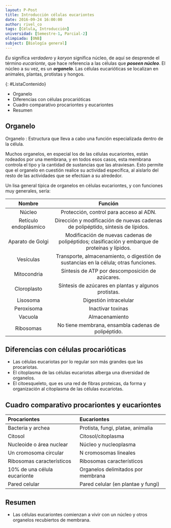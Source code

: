 ```yaml
---
layout: P-Post
title: Introducción células eucariontes
date: 2016-09-24 16:00:00
author: rivel_co
tags: [Célula, Introducción]
universidad: [Semestre-1, Parcial-2]
olimpiada: [ONB]
subject: [Biología general]
---
```


*Eu* significa *verdadero* y *karyon* significa núcleo, de aquí se desprende el término *eucarionte*, que hace referencia a las células que ***poseen núcleo***. El núcleo a su vez, es un ***organelo***. Las células eucarióticas se localizan en animales, plantas, protistas y hongos.

{: #ListaContenido}
- Organelo
- Diferencias con células procarióticas
- Cuadro comparativo procariontes y eucariontes
- Resumen

## Organelo

Organelo
 : Estructura que lleva a cabo una función especializada dentro de la célula.

Muchos organelos, en especial los de las células eucariontes, están rodeados por una membrana, y en todos esos casos, esta membrana controla el tipo y la cantidad de sustancias que las atraviesan. Esto permite que el organelo en cuestión realice su actividad específica, al aislarlo del resto de las actividades que se efectúan a su alrededor.

Un lisa general típica de organelos en células eucariontes, y con funciones muy generales, sería:

| Nombre                    | Función                                   |
|:-------------------------:|:-----------------------------------------:|
| Núcleo                    | Protección, control para acceso al ADN.   |
| Retículo endoplásmico     | Dirección y modificación de nuevas cadenas de polipéptido, síntesis de lípidos. |
| Aparato de Golgi          | Modificación de nuevas cadenas de polipéptidos; clasificación y embarque de proteínas y lípidos. |
| Vesículas                 | Transporte, almacenamiento, o digestión de sustancias en la célula; otras funciones. |
| Mitocondria               | Síntesis de ATP por descomposición de azúcares. |
| Cloroplasto               | Síntesis de azúcares en plantas y algunos protistas. |
| Lisosoma                  | Digestión intracelular                    |
| Peroxisoma                | Inactivar toxinas                         |
| Vacuola                   | Almacenamiento                            |
| Ribosomas                 | No tiene membrana, ensambla cadenas de polipéptido. |

## Diferencias con células procarióticas

- Las células eucariotas por lo regular son más grandes que las procariotas.
- El citoplasma de las células eucariotas alberga una diversidad de organelos.
- El citoesqueleto, que es una red de fibras proteicas, da forma y organización al citoplasma de las células eucariotas.

## Cuadro comparativo procariontes y eucariontes

| Procariontes                          | Eucariontes                        |
|:--------------------------------------|:-----------------------------------|
| Bacteria y archea                     | Protista, fungi, platae, animalia  |
| Citosol                               | Citosol/citoplasma                 |
| Nucleoide o área nuclear              | Núcleo y nucleoplasma              |
| Un cromosoma circular                 | N cromosomas lineales              |
| Ribosomas característicos             | Ribosomas característicos          |
| 10% de una célula eucarionte          | Organelos delimitados por membrana |
| Pared celular                         | Pared celular (en plantae y fungi) |

## Resumen

- Las células eucariontes comienzan a vivir con un núcleo y otros organelos recubiertos de membrana.